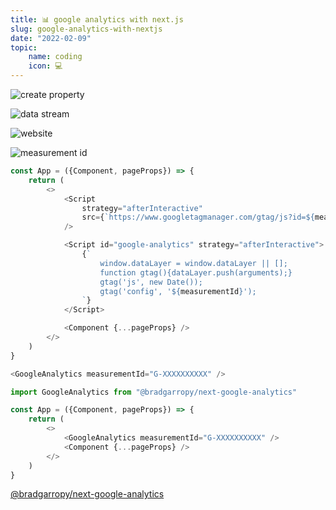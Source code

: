 ```yaml
---
title: 📊 google analytics with next.js
slug: google-analytics-with-nextjs
date: "2022-02-09"
topic:
    name: coding
    icon: 💻
---
```


![create property][ga-create-property]

![data stream][ga-data-stream]

![website][ga-website]

![measurement id][ga-measurement-id]

```typescript
const App = ({Component, pageProps}) => {
    return (
        <>
            <Script
                strategy="afterInteractive"
                src={`https://www.googletagmanager.com/gtag/js?id=${measurementId}`}
            />

            <Script id="google-analytics" strategy="afterInteractive">
                {`
                    window.dataLayer = window.dataLayer || [];
                    function gtag(){dataLayer.push(arguments);}
                    gtag('js', new Date());
                    gtag('config', '${measurementId}');
                `}
            </Script>

            <Component {...pageProps} />
        </>
    )
}
```

```typescript
<GoogleAnalytics measurementId="G-XXXXXXXXXX" />
```

```typescript
import GoogleAnalytics from "@bradgarropy/next-google-analytics"

const App = ({Component, pageProps}) => {
    return (
        <>
            <GoogleAnalytics measurementId="G-XXXXXXXXXX" />
            <Component {...pageProps} />
        </>
    )
}
```

[@bradgarropy/next-google-analytics][next-google-analytics]

[next-google-analytics]: https://github.com/bradgarropy/next-google-analytics
[google-analytics]: https://analytics.google.com
[next]: https://nextjs.org
[ga-create-property]: /images/posts/ga-create-property.png
[ga-data-stream]: /images/posts/ga-data-stream.png
[ga-website]: /images/posts/ga-website.png
[ga-measurement-id]: /images/posts/ga-measurement-id.png

